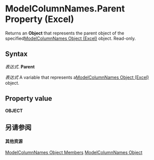 
# ModelColumnNames.Parent Property (Excel)

Returns an  **Object** that represents the parent object of the specified[ModelColumnNames Object (Excel)](3a8a966f-b987-a77b-1d4c-eb7b35179f8b.md) object. Read-only.


## Syntax

 _表达式_. **Parent**

 _表达式_ A variable that represents a[ModelColumnNames Object (Excel)](3a8a966f-b987-a77b-1d4c-eb7b35179f8b.md) object.


## Property value

 **OBJECT**


## 另请参阅


#### 其他资源


[ModelColumnNames Object Members](http://msdn.microsoft.com/library/ba659135-e622-bc31-0a97-0c5ea6046964%28Office.15%29.aspx)
[ModelColumnNames Object](3a8a966f-b987-a77b-1d4c-eb7b35179f8b.md)